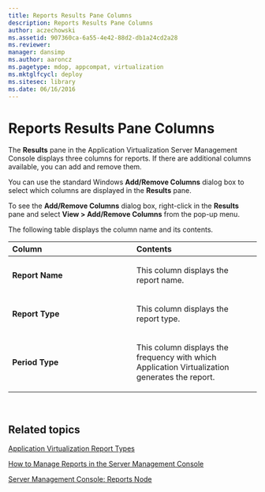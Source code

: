 ```yaml
---
title: Reports Results Pane Columns
description: Reports Results Pane Columns
author: aczechowski
ms.assetid: 907360ca-6a55-4e42-88d2-db1a24cd2a28
ms.reviewer: 
manager: dansimp
ms.author: aaroncz
ms.pagetype: mdop, appcompat, virtualization
ms.mktglfcycl: deploy
ms.sitesec: library
ms.date: 06/16/2016
---
```



# Reports Results Pane Columns


The **Results** pane in the Application Virtualization Server Management Console displays three columns for reports. If there are additional columns available, you can add and remove them.

You can use the standard Windows **Add/Remove Columns** dialog box to select which columns are displayed in the **Results** pane.

To see the **Add/Remove Columns** dialog box, right-click in the **Results** pane and select **View &gt; Add/Remove Columns** from the pop-up menu.

The following table displays the column name and its contents.

<table>
<colgroup>
<col width="50%" />
<col width="50%" />
</colgroup>
<thead>
<tr class="header">
<th align="left">Column</th>
<th align="left">Contents</th>
</tr>
</thead>
<tbody>
<tr class="odd">
<td align="left"><p><strong>Report Name</strong></p></td>
<td align="left"><p>This column displays the report name.</p></td>
</tr>
<tr class="even">
<td align="left"><p><strong>Report Type</strong></p></td>
<td align="left"><p>This column displays the report type.</p></td>
</tr>
<tr class="odd">
<td align="left"><p><strong>Period Type</strong></p></td>
<td align="left"><p>This column displays the frequency with which Application Virtualization generates the report.</p></td>
</tr>
</tbody>
</table>

 

## Related topics


[Application Virtualization Report Types](application-virtualization-report-types.md)

[How to Manage Reports in the Server Management Console](how-to-manage-reports-in-the-server-management-console.md)

[Server Management Console: Reports Node](server-management-console-reports-node.md)

 

 





